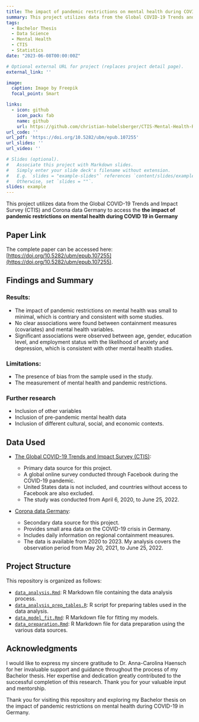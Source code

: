 ```yaml
---
title: The impact of pandemic restrictions on mental health during COVID 19 in Germany (Bachelor Thesis)
summary: This project utilizes data from the Global COVID-19 Trends and Impact Survey (CTIS) and Corona data Germany to access the the impact of pandemic restrictions on mental health during COVID 19 in Germany.
tags:
  - Bachelor Thesis
  - Data Science
  - Mental Health
  - CTIS
  - Statistics
date: "2023-06-08T00:00:00Z"

# Optional external URL for project (replaces project detail page).
external_link: ''

image:
  caption: Image by Freepik
  focal_point: Smart

links:
  - icon: github
    icon_pack: fab
    name: github
    url: https://github.com/christian-hobelsberger/CTIS-Mental-Health-Restrictions
url_code: ''
url_pdf: 'https://doi.org/10.5282/ubm/epub.107255'
url_slides: ''
url_video: ''

# Slides (optional).
#   Associate this project with Markdown slides.
#   Simply enter your slide deck's filename without extension.
#   E.g. `slides = "example-slides"` references `content/slides/example-slides.md`.
#   Otherwise, set `slides = ""`.
slides: example
---
```

This project utilizes data from the Global COVID-19 Trends and Impact Survey (CTIS) and Corona data Germany to access the **the impact of pandemic restrictions on mental health during COVID 19 in Germany**

## Paper Link

The complete paper can be accessed here: [https://doi.org/10.5282/ubm/epub.107255](https://doi.org/10.5282/ubm/epub.107255).

## Findings and Summary

### Results:

- The impact of pandemic restrictions on mental health was small to minimal, which is contrary and consistent with some studies.
- No clear associations were found between containment measures (covariates) and mental health variables.
- Significant associations were observed between age, gender, education level, and employment status with the likelihood of anxiety and depression, which is consistent with other mental health studies.

### Limitations:

- The presence of bias from the sample used in the study.
- The measurement of mental health and pandemic restrictions.

### Further research
- Inclusion of other variables
- Inclusion of pre-pandemic mental health data
- Inclusion of different cultural, social, and economic contexts.

## Data Used

- [The Global COVID-19 Trends and Impact Survey (CTIS)](https://covidmap.umd.edu/):
  - Primary data source for this project.
  - A global online survey conducted through Facebook during the COVID-19 pandemic.
  - United States data is not included, and countries without access to Facebook are also excluded.
  - The study was conducted from April 6, 2020, to June 25, 2022.

- [Corona data Germany](https://www.corona-daten-deutschland.de/):
  - Secondary data source for this project.
  - Provides small area data on the COVID-19 crisis in Germany.
  - Includes daily information on regional containment measures.
  - The data is available from 2020 to 2023.
My analysis covers the observation period from May 20, 2021, to June 25, 2022.

## Project Structure

This repository is organized as follows:
- [`data_analysis.Rmd`](https://github.com/christian-hobelsberger/CTIS-Mental-Health-Restrictions/blob/main/data_analysis.Rmd): R Markdown file containing the data analysis process.
- [`data_analysis_prep_tables.R`](https://github.com/christian-hobelsberger/CTIS-Mental-Health-Restrictions/blob/main/data_analysis_prep_tables.R): R script for preparing tables used in the data analysis.
- [`data_model_fit.Rmd`](https://github.com/christian-hobelsberger/CTIS-Mental-Health-Restrictions/blob/main/data_model_fit.Rmd): R Markdown file for fitting my models.
- [`data_preparation.Rmd`](https://github.com/christian-hobelsberger/CTIS-Mental-Health-Restrictions/blob/main/data_preparation.Rmd): R Markdown file for data preparation using the various data sources.

## Acknowledgments

I would like to express my sincere gratitude to Dr. Anna-Carolina Haensch for her invaluable support and guidance throughout the process of my Bachelor thesis. Her expertise and dedication greatly contributed to the successful completion of this research. Thank you for your valuable input and mentorship.

Thank you for visiting this repository and exploring my Bachelor thesis on the impact of pandemic restrictions on mental health during COVID-19 in Germany.
